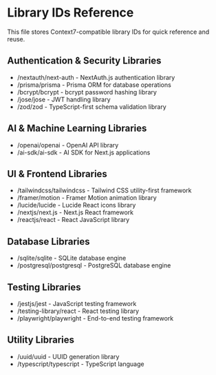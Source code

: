 # Library IDs Reference

This file stores Context7-compatible library IDs for quick reference and reuse.

## Authentication & Security Libraries
- /nextauth/next-auth - NextAuth.js authentication library
- /prisma/prisma - Prisma ORM for database operations
- /bcrypt/bcrypt - bcrypt password hashing library
- /jose/jose - JWT handling library
- /zod/zod - TypeScript-first schema validation library

## AI & Machine Learning Libraries
- /openai/openai - OpenAI API library
- /ai-sdk/ai-sdk - AI SDK for Next.js applications

## UI & Frontend Libraries
- /tailwindcss/tailwindcss - Tailwind CSS utility-first framework
- /framer/motion - Framer Motion animation library
- /lucide/lucide - Lucide React icons library
- /nextjs/next.js - Next.js React framework
- /reactjs/react - React JavaScript library

## Database Libraries
- /sqlite/sqlite - SQLite database engine
- /postgresql/postgresql - PostgreSQL database engine

## Testing Libraries
- /jestjs/jest - JavaScript testing framework
- /testing-library/react - React testing library
- /playwright/playwright - End-to-end testing framework

## Utility Libraries
- /uuid/uuid - UUID generation library
- /typescript/typescript - TypeScript language
